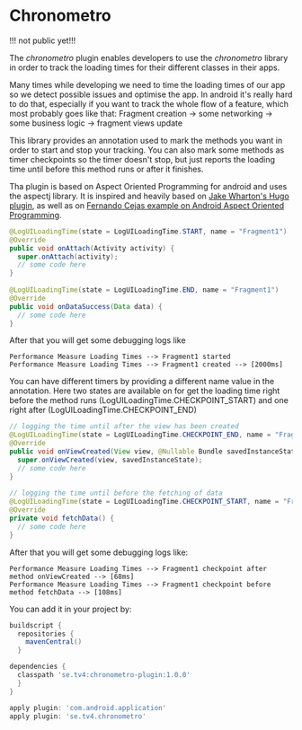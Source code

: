 # Chronometro

!!! not public yet!!!

The *chronometro* plugin enables developers to use the *chronometro* library in order to track the loading times for their different classes in their apps.

Many times while developing we need to time the loading times of our app so we detect possible issues and optimise the app. In android 
it's really hard to do that, especially if you want to track the whole flow of a feature, which most probably goes like that:
Fragment creation -> some networking -> some business logic -> fragment views update

This library provides an annotation used to mark the methods you want in order to start and stop your tracking. You can also mark some 
methods as timer checkpoints so the timer doesn't stop, but just reports the loading time until before this method runs or after 
it finishes. 

Tha plugin is based on Aspect Oriented Programming for android and uses the aspectj library. It is inspired and heavily based on [Jake 
Wharton's Hugo plugin](https://github.com/JakeWharton/hugo), as well as on [Fernando Cejas example on Android Aspect Oriented 
Programming](http://fernandocejas.com/2014/08/03/aspect-oriented-programming-in-android/).
```java
@LogUILoadingTime(state = LogUILoadingTime.START, name = "Fragment1")
@Override
public void onAttach(Activity activity) {
  super.onAttach(activity);
  // some code here
}
    
@LogUILoadingTime(state = LogUILoadingTime.END, name = "Fragment1")
@Override
public void onDataSuccess(Data data) {
  // some code here
}
```

    
After that you will get some debugging logs like
```
Performance Measure Loading Times --> Fragment1 started
Performance Measure Loading Times --> Fragment1 created --> [2000ms]
```

You can have different timers by providing a different name value in the annotation. Here two states are available on for get the loading time right before the method runs (LogUILoadingTime.CHECKPOINT_START) and one right after (LogUILoadingTime.CHECKPOINT_END)

```java    
// logging the time until after the view has been created
@LogUILoadingTime(state = LogUILoadingTime.CHECKPOINT_END, name = "Fragment1")
@Override
public void onViewCreated(View view, @Nullable Bundle savedInstanceState) {
  super.onViewCreated(view, savedInstanceState);
  // some code here
}
    
// logging the time until before the fetching of data
@LogUILoadingTime(state = LogUILoadingTime.CHECKPOINT_START, name = "Fragment1")
@Override
private void fetchData() {
  // some code here
}
```
    
After that you will get some debugging logs like:
```
Performance Measure Loading Times --> Fragment1 checkpoint after method onViewCreated --> [68ms]
Performance Measure Loading Times --> Fragment1 checkpoint before method fetchData --> [108ms]
```
  
  
You can add it in your project by:
```groovy
buildscript {
  repositories {
    mavenCentral()
  }

dependencies {
  classpath 'se.tv4:chronometro-plugin:1.0.0'
  }
}

apply plugin: 'com.android.application'
apply plugin: 'se.tv4.chronometro'
```
